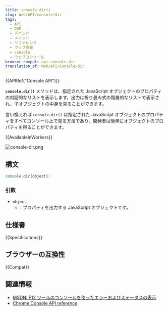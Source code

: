 ```yaml
---
title: console.dir()
slug: Web/API/console/dir
tags:
  - API
  - DOM
  - デバッグ
  - メソッド
  - リファレンス
  - ウェブ開発
  - console
  - ウェブコンソール
browser-compat: api.console.dir
translation_of: Web/API/Console/dir
---
```

{{APIRef("Console API")}}

**`console.dir()`** メソッドは、指定された JavaScript オブジェクトのプロパティの対話的なリストを表示します。出力は折り畳み式の階層的なリストで表示され、子オブジェクトの中身を見ることができます。

言い換えれば `console.dir()` は指定された JavaScript オブジェクトのプロパティをすべてコンソール上で見る方法であり、開発者は簡単にオブジェクトのプロパティを得ることができます。

{{AvailableInWorkers}}

![console-dir.png](console-dir.png)

## 構文

```js
console.dir(object);
```

### 引数

- `object`
  - : プロパティを出力する JavaScript オブジェクトです。

## 仕様書

{{Specifications}}

## ブラウザーの互換性

{{Compat}}

## 関連情報

- [MSDN: F12 ツールのコンソールを使ったエラーおよびステータスの表示](https://msdn.microsoft.com/library/gg589530)
- [Chrome Console API reference](https://developers.google.com/chrome-developer-tools/docs/console-api#consoledirobject)
